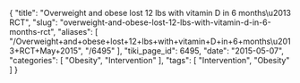 {
    "title": "Overweight and obese lost 12 lbs with vitamin D in 6 months\u2013 RCT",
    "slug": "overweight-and-obese-lost-12-lbs-with-vitamin-d-in-6-months-rct",
    "aliases": [
        "/Overweight+and+obese+lost+12+lbs+with+vitamin+D+in+6+months\u2013+RCT+May+2015",
        "/6495"
    ],
    "tiki_page_id": 6495,
    "date": "2015-05-07",
    "categories": [
        "Obesity",
        "Intervention"
    ],
    "tags": [
        "Intervention",
        "Obesity"
    ]
}